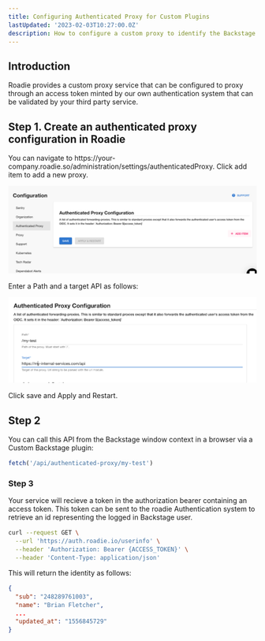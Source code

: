 ```yaml
---
title: Configuring Authenticated Proxy for Custom Plugins
lastUpdated: '2023-02-03T10:27:00.0Z'
description: How to configure a custom proxy to identify the Backstage user for you custom plugin.
---
```


## Introduction

Roadie provides a custom proxy service that can be configured to proxy through an access token minted by our own authentication system that can be validated by your third party service.


## Step 1. Create an authenticated proxy configuration in Roadie

You can navigate to h<gatsbyhack>tt</gatsbyhack>ps://your-company.roadie.so/administration/settings/authenticatedProxy. Click add item to add a new proxy.

![authenticatedProxyConfig.png](authenticatedProxyConfig.png)

Enter a Path and a target API as follows:

![myTest.png](myTest.png)

Click save and Apply and Restart.


## Step 2
You can call this API from the Backstage window context in a browser via a Custom Backstage plugin:

```javascript
fetch('/api/authenticated-proxy/my-test')
```

### Step 3

Your service will recieve a token in the authorization bearer containing an access token. This token can be sent to the roadie Authentication system to retrieve an id representing the logged in Backstage user.

```bash
curl --request GET \
  --url 'https://auth.roadie.io/userinfo' \
  --header 'Authorization: Bearer {ACCESS_TOKEN}' \
  --header 'Content-Type: application/json'
```

This will return the identity as follows:

```json
{
  "sub": "248289761003",
  "name": "Brian Fletcher",
  ...
  "updated_at": "1556845729"
}
```